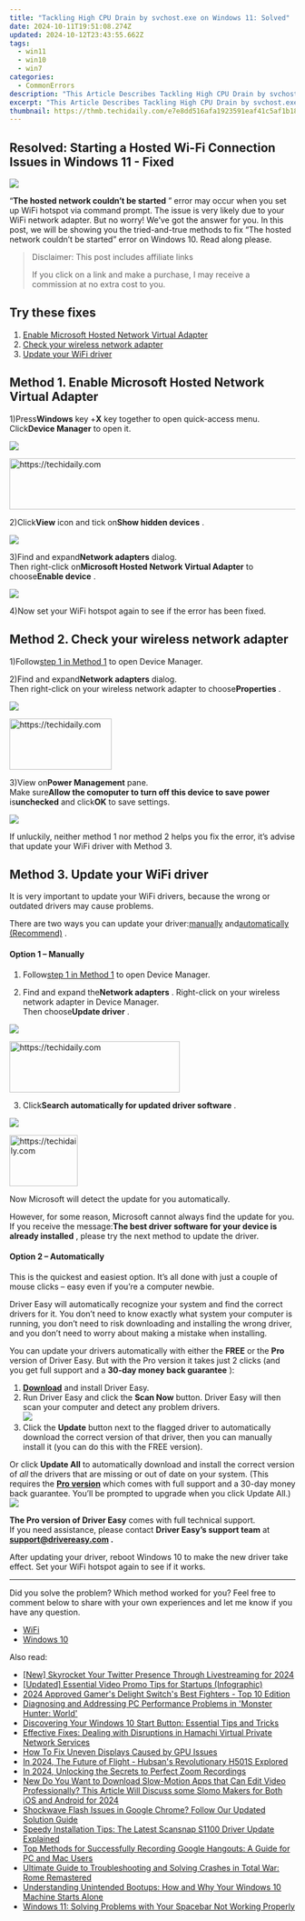 ```yaml
---
title: "Tackling High CPU Drain by svchost.exe on Windows 11: Solved"
date: 2024-10-11T19:51:08.274Z
updated: 2024-10-12T23:43:55.662Z
tags:
  - win11
  - win10
  - win7
categories:
  - CommonErrors
description: "This Article Describes Tackling High CPU Drain by svchost.exe on Windows 11: Solved"
excerpt: "This Article Describes Tackling High CPU Drain by svchost.exe on Windows 11: Solved"
thumbnail: https://thmb.techidaily.com/e7e8dd516afa1923591eaf41c5af1b183e6c455af91f00d4dbb04a5e5e72a795.jpg
---
```


## Resolved: Starting a Hosted Wi-Fi Connection Issues in Windows 11 - Fixed

![](https://images.drivereasy.com/wp-content/uploads/2017/07/img_595da421ab523.jpg)

 “**The hosted network couldn’t be started** ” error may occur when you set up WiFi hotspot via command prompt. The issue is very likely due to your WiFi network adapter. But no worry! We’ve got the answer for you. In this post, we will be showing you the tried-and-true methods to fix “The hosted network couldn’t be started” error on Windows 10\. Read along please.

>  Disclaimer: This post includes affiliate links
>
>  If you click on a link and make a purchase, I may receive a commission at no extra cost to you.
>

## Try these fixes

1. [Enable Microsoft Hosted Network Virtual Adapter](https://tools.techidaily.com/drivereasy/download/)
2. [Check your wireless network adapter](https://tools.techidaily.com/drivereasy/download/)
3. [Update your WiFi driver](https://tools.techidaily.com/drivereasy/download/)

## Method 1\. Enable Microsoft Hosted Network Virtual Adapter

 1)Press**Windows** key +**X** key together to open quick-access menu.  
 Click**Device Manager** to open it.

![](https://images.drivereasy.com/wp-content/uploads/2017/07/img_595b0c9c888b5.png)

<!-- affiliate ads begin -->
<a href="https://aligracehair.sjv.io/c/5597632/1997695/19272" target="_top" id="1997695">
  <img src="//a.impactradius-go.com/display-ad/19272-1997695" border="0" alt="https://techidaily.com" width="728" height="90"/>
</a>
<img height="0" width="0" src="https://aligracehair.sjv.io/i/5597632/1997695/19272" style="position:absolute;visibility:hidden;" border="0" />
<!-- affiliate ads end -->

 2)Click**View** icon and tick on**Show hidden devices** .

![](https://images.drivereasy.com/wp-content/uploads/2017/07/img_595daff2127b9.png)

 3)Find and expand**Network adapters** dialog.  
 Then right-click on**Microsoft Hosted Network Virtual Adapter** to choose**Enable device** .

![](https://images.drivereasy.com/wp-content/uploads/2017/07/img_595db07149d8a.jpg)

4)Now set your WiFi hotspot again to see if the error has been fixed.

## Method 2\. Check your wireless network adapter

 1)Follow[step 1 in Method 1](https://tools.techidaily.com/drivereasy/download/) to open Device Manager.

 2)Find and expand**Network adapters** dialog.  
 Then right-click on your wireless network adapter to choose**Properties** .

![](https://images.drivereasy.com/wp-content/uploads/2017/07/img_595db5161c78b.jpg)

<!-- affiliate ads begin -->
<a href="https://aligracehair.sjv.io/c/5597632/2135411/19272" target="_top" id="2135411">
  <img src="//a.impactradius-go.com/display-ad/19272-2135411" border="0" alt="https://techidaily.com" width="180" height="90"/>
</a>
<img height="0" width="0" src="https://aligracehair.sjv.io/i/5597632/2135411/19272" style="position:absolute;visibility:hidden;" border="0" />
<!-- affiliate ads end -->

 3)View on**Power Management** pane.  
 Make sure**Allow the comoputer to turn off this device to save power** is**unchecked** and click**OK** to save settings.

![](https://images.drivereasy.com/wp-content/uploads/2017/07/img_595db64b2e5ab.png)

 If unluckily, neither method 1 nor method 2 helps you fix the error, it’s advise that update your WiFi driver with Method 3.

## Method 3\. Update your WiFi driver

 It is very important to update your WiFi drivers, because the wrong or outdated drivers may cause problems.

 There are two ways you can update your driver:[manually](https://tools.techidaily.com/drivereasy/download/) and[automatically (Recommend)](https://www.drivereasy.com/knowledge/solved-the-hosted-network-couldnt-be-started-on-windows-10/#op2) .

#### Option 1 – Manually

 1) Follow[step 1 in Method 1](https://tools.techidaily.com/drivereasy/download/) to open Device Manager.

 2) Find and expand the**Network adapters** . Right-click on your wireless network adapter in Device Manager.  
 Then choose**Update driver** .

![](https://images.drivereasy.com/wp-content/uploads/2017/07/img_595db84f55cbc.jpg)

<!-- affiliate ads begin -->
<a href="https://sentrypc.7eer.net/c/5597632/398449/3022" target="_top" id="398449">
  <img src="//a.impactradius-go.com/display-ad/3022-398449" border="0" alt="https://techidaily.com" width="300" height="90"/>
</a>
<img height="0" width="0" src="https://sentrypc.7eer.net/i/5597632/398449/3022" style="position:absolute;visibility:hidden;" border="0" />
<!-- affiliate ads end -->

 3) Click**Search automatically for updated driver software** .

![](https://images.drivereasy.com/wp-content/uploads/2017/07/img_595db867abdfc.png)

<!-- affiliate ads begin -->
<a href="https://bluettieu.pxf.io/c/5597632/2141680/17091" target="_top" id="2141680">
  <img src="//a.impactradius-go.com/display-ad/17091-2141680" border="0" alt="https://techidaily.com" width="120" height="90"/>
</a>
<img height="0" width="0" src="https://bluettieu.pxf.io/i/5597632/2141680/17091" style="position:absolute;visibility:hidden;" border="0" />
<!-- affiliate ads end -->

Now Microsoft will detect the update for you automatically.

 However, for some reason, Microsoft cannot always find the update for you. If you receive the message:**The best driver software for your device is already installed** , please try the next method to update the driver.

#### Option 2 – Automatically

 This is the quickest and easiest option. It’s all done with just a couple of mouse clicks – easy even if you’re a computer newbie.

 Driver Easy will automatically recognize your system and find the correct drivers for it. You don’t need to know exactly what system your computer is running, you don’t need to risk downloading and installing the wrong driver, and you don’t need to worry about making a mistake when installing.

 You can update your drivers automatically with either the **FREE** or the **Pro** version of Driver Easy. But with the Pro version it takes just 2 clicks (and you get full support and a **30-day money back guarantee** ):

1. **[Download](https://tools.techidaily.com/drivereasy/download/)**  and install Driver Easy.
2. Run Driver Easy and click the **Scan Now** button. Driver Easy will then scan your computer and detect any problem drivers.  
![](https://images.drivereasy.com/wp-content/uploads/2019/08/NVIDIA-18.jpg)
3. Click the **Update**  button next to the flagged driver to automatically download the correct version of that driver, then you can manually install it (you can do this with the FREE version).  

 Or click **Update All** to automatically download and install the correct version of _all_ the drivers that are missing or out of date on your system. (This requires the **[Pro version](https://tools.techidaily.com/drivereasy/download/)**  which comes with full support and a 30-day money back guarantee. You’ll be prompted to upgrade when you click Update All.)  
![](https://images.drivereasy.com/wp-content/uploads/2020/10/update-wireless-network-adapter-driver.jpg)

**The Pro version of Driver Easy** comes with full technical support.  
 If you need assistance, please contact **Driver Easy’s support team** at **[support@drivereasy.com](https://tools.techidaily.com/drivereasy/download/) .**

 After updating your driver, reboot Windows 10 to make the new driver take effect. Set your WiFi hotspot again to see if it works.

---

 Did you solve the problem? Which method worked for you? Feel free to comment below to share with your own experiences and let me know if you have any question.

* [WiFi](https://tools.techidaily.com/drivereasy/download/)
* [Windows 10](https://tools.techidaily.com/drivereasy/download/)

<ins class="adsbygoogle"
     style="display:block"
     data-ad-format="autorelaxed"
     data-ad-client="ca-pub-7571918770474297"
     data-ad-slot="1223367746"></ins>

<ins class="adsbygoogle"
     style="display:block"
     data-ad-client="ca-pub-7571918770474297"
     data-ad-slot="8358498916"
     data-ad-format="auto"
     data-full-width-responsive="true"></ins>

<span class="atpl-alsoreadstyle">Also read:</span>
<div><ul>
<li><a href="https://twitter-videos.techidaily.com/new-skyrocket-your-twitter-presence-through-livestreaming-for-2024/"><u>[New] Skyrocket Your Twitter Presence Through Livestreaming for 2024</u></a></li>
<li><a href="https://youtube-clips.techidaily.com/updated-essential-video-promo-tips-for-startups-infographic/"><u>[Updated] Essential Video Promo Tips for Startups (Infographic)</u></a></li>
<li><a href="https://desktop-recording.techidaily.com/2024-approved-gamers-delight-switchs-best-fighters-top-10-edition/"><u>2024 Approved Gamer's Delight Switch's Best Fighters - Top 10 Edition</u></a></li>
<li><a href="https://common-error.techidaily.com/diagnosing-and-addressing-pc-performance-problems-in-monster-hunter-world/"><u>Diagnosing and Addressing PC Performance Problems in 'Monster Hunter: World'</u></a></li>
<li><a href="https://common-error.techidaily.com/discovering-your-windows-10-start-button-essential-tips-and-tricks/"><u>Discovering Your Windows 10 Start Button: Essential Tips and Tricks</u></a></li>
<li><a href="https://common-error.techidaily.com/effective-fixes-dealing-with-disruptions-in-hamachi-virtual-private-network-services/"><u>Effective Fixes: Dealing with Disruptions in Hamachi Virtual Private Network Services</u></a></li>
<li><a href="https://games-able.techidaily.com/how-to-fix-uneven-displays-caused-by-gpu-issues/"><u>How To Fix Uneven Displays Caused by GPU Issues</u></a></li>
<li><a href="https://some-guidance.techidaily.com/in-2024-the-future-of-flight-hubsans-revolutionary-h501s-explored/"><u>In 2024, The Future of Flight - Hubsan's Revolutionary H501S Explored</u></a></li>
<li><a href="https://on-screen-recording.techidaily.com/in-2024-unlocking-the-secrets-to-perfect-zoom-recordings/"><u>In 2024, Unlocking the Secrets to Perfect Zoom Recordings</u></a></li>
<li><a href="https://ai-video-editing.techidaily.com/new-do-you-want-to-download-slow-motion-apps-that-can-edit-video-professionally-this-article-will-discuss-some-slomo-makers-for-both-ios-and-android-for-202/"><u>New Do You Want to Download Slow-Motion Apps that Can Edit Video Professionally? This Article Will Discuss some Slomo Makers for Both iOS and Android for 2024</u></a></li>
<li><a href="https://common-error.techidaily.com/shockwave-flash-issues-in-google-chrome-follow-our-updated-solution-guide/"><u>Shockwave Flash Issues in Google Chrome? Follow Our Updated Solution Guide</u></a></li>
<li><a href="https://win-amazing.techidaily.com/speedy-installation-tips-the-latest-scansnap-s1100-driver-update-explained/"><u>Speedy Installation Tips: The Latest Scansnap S1100 Driver Update Explained</u></a></li>
<li><a href="https://win-outstanding.techidaily.com/top-methods-for-successfully-recording-google-hangouts-a-guide-for-pc-and-mac-users/"><u>Top Methods for Successfully Recording Google Hangouts: A Guide for PC and Mac Users</u></a></li>
<li><a href="https://common-error.techidaily.com/ultimate-guide-to-troubleshooting-and-solving-crashes-in-total-war-rome-remastered/"><u>Ultimate Guide to Troubleshooting and Solving Crashes in Total War: Rome Remastered</u></a></li>
<li><a href="https://common-error.techidaily.com/understanding-unintended-bootups-how-and-why-your-windows-10-machine-starts-alone/"><u>Understanding Unintended Bootups: How and Why Your Windows 10 Machine Starts Alone</u></a></li>
<li><a href="https://common-error.techidaily.com/windows-11-solving-problems-with-your-spacebar-not-working-properly/"><u>Windows 11: Solving Problems with Your Spacebar Not Working Properly</u></a></li>
</ul></div>

